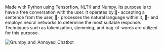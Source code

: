 Made with Python using Tensorflow, NLTK and Numpy.
Its purpose is to have a free conversation with the user.
It operates by:- accepting a sentence from the user, - processes the natural language within it, - and employs neural networks to determine the most suitable response.
Techniques such as tokenization, stemming, and bag-of-words are utilized for this purpose.

![Grumpy_and_Annoyed_Chatbot](https://imgur.com/a/ZGaagXo)
